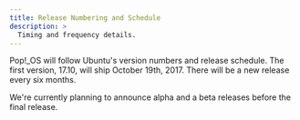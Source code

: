```yaml
---
title: Release Numbering and Schedule
description: >
  Timing and frequency details.
---
```

Pop!\_OS will follow Ubuntu's version numbers and release schedule. The first version, 17.10, will ship October 19th, 2017. There will be a new release every six months.

We're currently planning to announce alpha and a beta releases before the final release.
